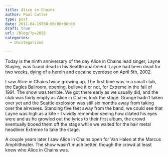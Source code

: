 ```yaml
---
title: Alice in Chains
author: Paul Cutler
type: post
date: 2011-04-19T00:00:00+00:00
draft: true
url: /blog/?p=2056
categories:
  - Uncategorized

---
```

Today is the ninth anniversary of the day Alice in Chains lead singer, Layne Stayley, was found dead in his Seattle apartment. Layne had been dead for two weeks, dying of a heroin and cocaine overdose on April 5th, 2002.

I saw Alice in Chains twice growing up. The first time was in a small club, the Eagles Ballroom, opening, believe it or not, for Extreme in the fall of 1991. The show was terrible. We got there early as we usually did, and the club was fairly empty as Alice in Chains took the stage. Grunge hadn&#8217;t taken over yet and the Seattle explosion was still six months away from taking over the airwaves. Standing five feet away from the band, we could see that Layne was high as a kite &#8211; I vividly remember seeing how dilated his eyes were and as he growled out the lyrics to their first album, the crowd eventually booed them off the stage while we waited for the hair metal headliner Extreme to take the stage.

A couple years later I saw Alice in Chains open for Van Halen at the Marcus Amphitheater. The show wasn&#8217;t much better, though the crowd at least knew who Alice in Chains was.